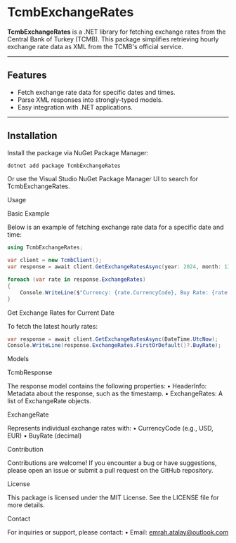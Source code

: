 # TcmbExchangeRates

**TcmbExchangeRates** is a .NET library for fetching exchange rates from the Central Bank of Turkey (TCMB). This package simplifies retrieving hourly exchange rate data as XML from the TCMB's official service.

---

## Features
- Fetch exchange rate data for specific dates and times.
- Parse XML responses into strongly-typed models.
- Easy integration with .NET applications.

---

## Installation

Install the package via NuGet Package Manager:

```bash
dotnet add package TcmbExchangeRates
```

Or use the Visual Studio NuGet Package Manager UI to search for TcmbExchangeRates.

Usage

Basic Example

Below is an example of fetching exchange rate data for a specific date and time:

```csharp
using TcmbExchangeRates;

var client = new TcmbClient();
var response = await client.GetExchangeRatesAsync(year: 2024, month: 11, day: 25, hour: 15);

foreach (var rate in response.ExchangeRates)
{
    Console.WriteLine($"Currency: {rate.CurrencyCode}, Buy Rate: {rate.BuyRate}");
}
```

Get Exchange Rates for Current Date

To fetch the latest hourly rates:
    
```csharp
var response = await client.GetExchangeRatesAsync(DateTime.UtcNow);
Console.WriteLine(response.ExchangeRates.FirstOrDefault()?.BuyRate);
```

Models

TcmbResponse

The response model contains the following properties:
•	HeaderInfo: Metadata about the response, such as the timestamp.
•	ExchangeRates: A list of ExchangeRate objects.

ExchangeRate

Represents individual exchange rates with:
•	CurrencyCode (e.g., USD, EUR)
•	BuyRate (decimal)


Contribution

Contributions are welcome! If you encounter a bug or have suggestions, please open an issue or submit a pull request on the GitHub repository.

License

This package is licensed under the MIT License. See the LICENSE file for more details.

Contact

For inquiries or support, please contact:
•	Email: emrah.atalay@outlook.com